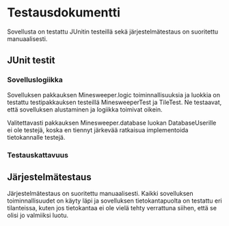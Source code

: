 # Testausdokumentti

Sovellusta on testattu JUnitin testeillä sekä järjestelmätestaus on suoritettu manuaalisesti.

## JUnit testit
### Sovelluslogiikka
Sovelluksen pakkauksen Minesweeper.logic toiminnallisuuksia ja luokkia on testattu testipakkauksen
testeillä MinesweeperTest ja TileTest. Ne testaavat, että sovelluksen alustaminen ja logiikka toimivat oikein.

Valitettavasti pakkauksen Minesweeper.database luokan DatabaseUserille ei ole testejä, koska en tiennyt järkevää ratkaisua
implementoida tietokannalle testejä.

### Testauskattavuus

## Järjestelmätestaus
Järjestelmätestaus on suoritettu manuaalisesti. 
Kaikki sovelluksen toiminnallisuudet on käyty läpi ja sovelluksen tietokantapuolta
on testattu eri tilanteissa, kuten jos tietokantaa ei ole vielä tehty verrattuna
siihen, että se olisi jo valmiiksi luotu.
